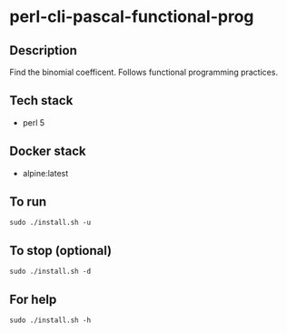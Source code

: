 # perl-cli-pascal-functional-prog

## Description
Find the binomial coefficent.
Follows functional programming
practices.

## Tech stack
- perl 5

## Docker stack
- alpine:latest

## To run
`sudo ./install.sh -u`  

## To stop (optional)
`sudo ./install.sh -d`

## For help
`sudo ./install.sh -h`
